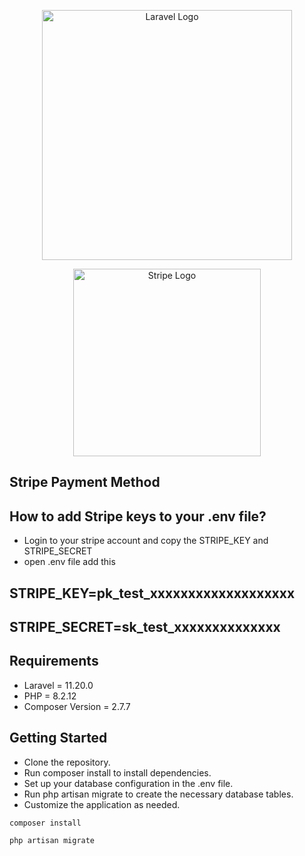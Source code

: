 <p align="center"><a href="https://laravel.com" target="_blank"><img src="https://raw.githubusercontent.com/laravel/art/master/logo-lockup/5%20SVG/2%20CMYK/1%20Full%20Color/laravel-logolockup-cmyk-red.svg" width="400" alt="Laravel Logo"></a></p><p align="center">
    <a href="https://stripe.com" target="_blank">
        <img src="https://stripe.com/img/v3/home/twitter.png" width="300" alt="Stripe Logo">
    </a>
</p>


## Stripe Payment Method

## How to add Stripe keys to your .env file?
-  Login to your stripe account and copy the STRIPE_KEY and STRIPE_SECRET
-  open .env file add this
## STRIPE_KEY=pk_test_xxxxxxxxxxxxxxxxxxx
## STRIPE_SECRET=sk_test_xxxxxxxxxxxxxx

## Requirements
-  Laravel = 11.20.0
-  PHP = 8.2.12
-  Composer Version = 2.7.7

## Getting Started
-  Clone the repository.
-  Run composer install to install dependencies.
-  Set up your database configuration in the .env file.
-  Run php artisan migrate to create the necessary database tables.
-  Customize the application as needed.

```javascript
composer install
```

```javascript
php artisan migrate
```
